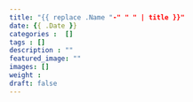 ```yaml
---
title: "{{ replace .Name "-" " " | title }}"
date: {{ .Date }}
categories :  []
tags : []
description : ""
featured_image: ""
images: []
weight : 
draft: false
---
```


<!--more-->
